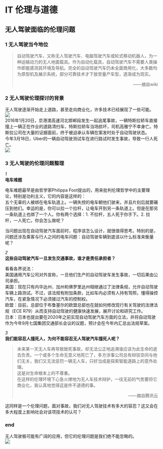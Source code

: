 # IT 伦理与道德
## 无人驾驶面临的伦理问题
### 1 无人驾驶当今地位
>自动驾驶汽车，又称无人驾驶汽车、电脑驾驶汽车或轮式移动机器人，为一种运输动力的无人地面载具。作为自动化载具，自动驾驶汽车不需要人类操作即能感测其环境及导航。完全的自动驾驶汽车仍未全面商用化，大多数均为原型机及展示系统，部分可靠技术才下放至量产车型，逐渐成为现实。 <p align="right">——摘自wiki</p>
### 2 无人驾驶伦理探讨的背景
无人驾驶逐渐开始走上道路，甚至走向商业化，许多技术已经展现了一些可能。
![](https://cdn-fs.d1ev.com/d/file/photo/2018/07/1530790204397106.jpg!w720)  
2016年1月20日，京港澳高速河北邯郸段发生一起追尾事故，一辆特斯拉轿车直接撞上一辆正在作业的道路清扫车，特斯拉轿车当场损坏，司机高雅宁不幸身亡。特斯拉公司在大量的证据面前，终于被迫承认车辆在案发时处于自动驾驶状态。  
今年3月18日，Uber的一辆自动驾驶测试车在进行路试时发生事故，导致一行人死亡。  
![](https://cdn-fs.d1ev.com/d/file/photo/2018/07/1530790204271350.jpg!w720)  
### 3 无人驾驶的伦理问题整理
*1*  
**电车难题**  

电车难题最早是由哲学家Philippa Foot提出的，用来批判伦理哲学中的主要理论，特别是功利主义，它的内容是这样的：  
五个无辜的人被绑在电车轨道上。一辆失控的电车朝他们驶来，并且片刻后就要碾压到他们。幸运的是，你可以拉一个拉杆，让电车开到另一条轨道上。但是在那另一条轨道上也绑了一个人。你有两个选择：1. 不拉杆，五人死于你手下。2. 拉杆，一人死亡。你会怎么做呢？  

当问题出现在自动驾驶汽车面前时，程序该怎么设计，就很值得思考。特别的是，问题还涉及乘客与行人之间的电车问题：自动驾驶车辆到底该以什么标准来衡量呢？  

*2*  
**这些自动驾驶汽车一旦发生交通事故，谁才是责任承担者？**  

看看各界说法：  
美国通用汽车公司对外宣称，一旦他们生产的自动驾驶车发生事故，一切后果由公司承担。  
美国：现在只有内华达州、加州和佛罗里达州相继通过了法律条规，允许自动驾驶车辆上路测试。不过，该法规有附加条款，比如车内必须有人持有驾照，懂得操控汽车，在紧急情况下必须接过汽车的控制权。  
欧盟：目前，总部位于布鲁塞尔的欧盟总部也在就如何修改现行有关驾驶的法律法规（ECE R79）从而支持自动驾驶的健康快速发展，展开讨论和研究工作。  
日本：日本也提出要在2020年之前实现自动驾驶汽车方面的立法，并将自动驾驶作为今年9月七国集团交通部长会议的议题，预计会在今年内汇总出法规草案。  

*3*  
**我们能容忍人撞死人，为何不能容忍无人驾驶汽车撞死人呢？**  

>未来某一天无人车再导致致死事故，却无法公正地追溯谁应该为此生命的逝去负责。一个或多个生命无意义地死亡了，多方涉事公司总有辩驳空间与他们无关，我们又无法惩罚一辆无人车，只好当成是探索智能道路上的意外处理。  
这是对生命根本上的不尊重。  
在这样的伦理环境下心急火燎地为无人车技术辩护，一往无前的气势要将它商业化，我认真地觉得这是件不道德的事。  <p align="right">——摘自腾讯云</p>

这同样是一个伦理问题，面对事故，我们对无人驾驶技术有多大的容忍？这又会在多大程度上影响社会对该项技术的认可？  

### end
无人驾驶极可能有广阔的应用，但它的伦理问题是我们绝不能忽略的。  
![](https://ask.qcloudimg.com/http-save/yehe-1000017/ohfnz1vafl.jpeg)